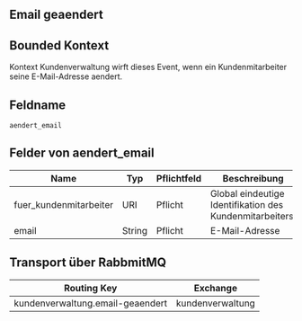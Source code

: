 ## Email geaendert

## Bounded Kontext

Kontext Kundenverwaltung wirft dieses Event, wenn ein Kundenmitarbeiter seine E-Mail-Adresse aendert.

## Feldname

`aendert_email`

## Felder von aendert_email

| Name | Typ  | Pflichtfeld  | Beschreibung  |
|---|---|---|---|
| fuer_kundenmitarbeiter | URI | Pflicht  | Global eindeutige Identifikation des Kundenmitarbeiters. |
| email | String | Pflicht  | E-Mail-Adresse |


## Transport über RabbmitMQ

| Routing Key  | Exchange  |
|---|---|
| kundenverwaltung.email-geaendert | kundenverwaltung |
